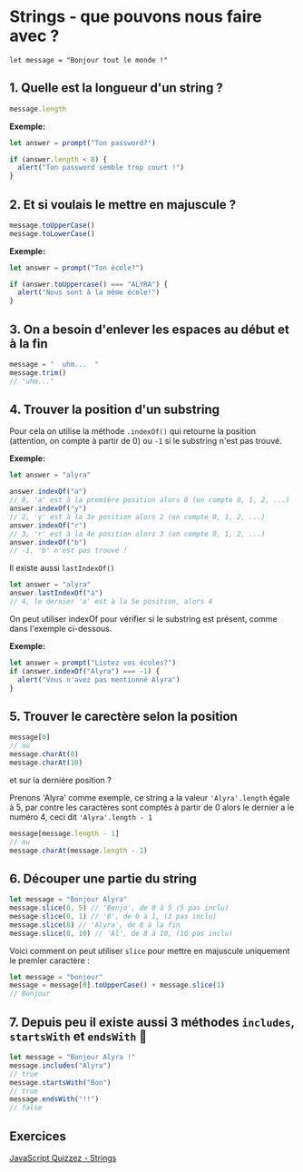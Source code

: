 # Strings - que pouvons nous faire avec ?

```javasscript
let message = "Bonjour tout le monde !"
```

## 1. Quelle est la longueur d'un string ?

```javascript
message.length
```

**Exemple:**

```javascript
let answer = prompt("Ton password?")

if (answer.length < 8) {
  alert("Ton password semble trop court !")
}
```

## 2. Et si voulais le mettre en majuscule ?

```javascript
message.toUpperCase()
message.toLowerCase()
```

**Exemple:**

```javascript
let answer = prompt("Ton école?")

if (answer.toUppercase() === "ALYRA") {
  alert("Nous sont à la même école!")
}
```

## 3. On a besoin d'enlever les espaces au début et à la fin

```javascript
message = "  uhm...  "
message.trim()
// "uhm..."
```

## 4. Trouver la position d'un substring

Pour cela on utilise la méthode `.indexOf()` qui retourne la position (attention, on compte à partir de 0) ou `-1` si le substring n'est pas trouvé.

**Exemple:**

```javascript
let answer = "alyra"

answer.indexOf("a")
// 0, 'a' est à la première position alors 0 (on compte 0, 1, 2, ...)
answer.indexOf("y")
// 2, 'y' est à la 3e position alors 2 (on compte 0, 1, 2, ...)
answer.indexOf("r")
// 3, 'r' est à la 4e position alors 3 (on compte 0, 1, 2, ...)
answer.indexOf("b")
// -1, 'b' n'est pas trouvé !
```

Il existe aussi `lastIndexOf()`

```javascript
let answer = "alyra"
answer.lastIndexOf("a")
// 4, le dernier 'a' est à la 5e position, alors 4
```

<div class="post-note">
On peut utiliser indexOf pour vérifier si le substring est présent, comme dans l'exemple ci-dessous.
</div>

**Exemple:**

```javascript
let answer = prompt("Listez vos écoles?")
if (answer.indexOf("Alyra") === -1) {
  alert("Vous n'avez pas mentionné Alyra")
}
```

## 5. Trouver le carectère selon la position

```javascript
message[0]
// ou
message.charAt(0)
message.charAt(10)
```

et sur la dernière position ?

Prenons 'Alyra' comme exemple, ce string a la valeur `'Alyra'.length` égale à 5, par contre les caractères sont comptés à partir de 0 alors le dernier a le numéro 4, ceci dit `'Alyra'.length - 1`

```javascript
message[message.length - 1]
// ou
message.charAt(message.length - 1)
```

## 6. Découper une partie du string

```javascript
let message = "Bonjour Alyra"
message.slice(0, 5) // 'Bonjo', de 0 à 5 (5 pas inclu)
message.slice(0, 1) // 'B', de 0 à 1, (1 pas inclu)
message.slice(8) // 'Alyra', de 8 à la fin
message.slice(8, 10) // 'Al', de 8 à 10, (10 pas inclu)
```

Voici comment on peut utiliser `slice` pour mettre en majuscule uniquement le premier caractère :

```javascript
let message = "bonjour"
message = message[0].toUpperCase() + message.slice(1)
// Bonjour
```

## 7. Depuis peu il existe aussi 3 méthodes `includes`, `startsWith` et `endsWith` 🤩

```javascript
let message = "Bonjour Alyra !"
message.includes("Alyra")
// true
message.startsWith("Bon")
// true
message.endsWith("!!")
// false
```

## Exercices

[JavaScript Quizzez - Strings](https://javascript-quizzes.netlify.app/strings)
